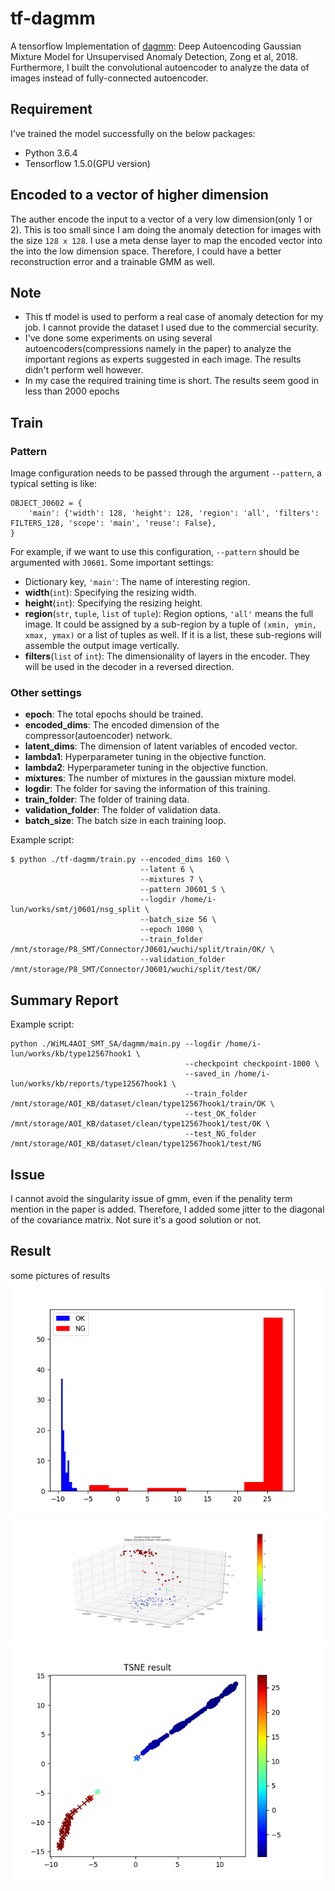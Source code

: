 # tf-dagmm
A tensorflow Implementation of [dagmm](https://openreview.net/pdf?id=BJJLHbb0-): Deep Autoencoding Gaussian Mixture Model for Unsupervised Anomaly Detection, Zong et al, 2018. Furthermore, I built the convolutional autoencoder to analyze the data of images instead of fully-connected autoencoder.

## Requirement
I've trained the model successfully on the below packages:
* Python 3.6.4
* Tensorflow 1.5.0(GPU version)

## Encoded to a vector of higher dimension
The auther encode the input to a vector of a very low dimension(only 1 or 2). This is too small since I am doing
the anomaly detection for images with the size `128 x 128`. I use a meta dense layer to map the encoded vector into
the into the low dimension space. Therefore, I could have a better reconstruction error and a trainable GMM as well.  

## Note
* This tf model is used to perform a real case of anomaly detection for my job. 
I cannot provide the dataset I used due to the commercial security.
* I've done some experiments on using several autoencoders(compressions namely in the paper) to analyze the important regions as experts suggested in each image.
The results didn't perform well however.
* In my case the required training time is short. The results seem good in less than 2000 epochs

## Train

### Pattern
Image configuration needs to be passed through the argument `--pattern`, a typical setting is like:
```
OBJECT_J0602 = {
    'main': {'width': 128, 'height': 128, 'region': 'all', 'filters': FILTERS_128, 'scope': 'main', 'reuse': False},
}
```
For example, if we want to use this configuration, `--pattern` should be argumented with `J0601`. Some important settings:
* Dictionary key, `'main'`: The name of interesting region.
* **width**(`int`): Specifying the resizing width.
* **height**(`int`): Specifying the resizing height.
* **region**(`str`, `tuple`, `list` of `tuple`): Region options, `'all'` means the full image.
It could be assigned by a sub-region by a tuple of `(xmin, ymin, xmax, ymax)` or a list of tuples as well. 
If it is a list, these sub-regions will assemble the output image vertically.
* **filters**(`list` of `int`): The dimensionality of layers in the encoder. 
They will be used in the decoder in a reversed direction.

### Other settings
* **epoch**: The total epochs should be trained.
* **encoded_dims**: The encoded dimension of the compressor(autoencoder) network.
* **latent_dims**: The dimension of latent variables of encoded vector.
* **lambda1**: Hyperparameter tuning in the objective function.
* **lambda2**: Hyperparameter tuning in the objective function.
* **mixtures**: The number of mixtures in the gaussian mixture model.
* **logdir**: The folder for saving the information of this training.
* **train_folder**: The folder of training data.
* **validation_folder**: The folder of validation data.
* **batch_size**: The batch size in each training loop.

  

Example script:
```
$ python ./tf-dagmm/train.py --encoded_dims 160 \
                             --latent 6 \
                             --mixtures 7 \
                             --pattern J0601_S \
                             --logdir /home/i-lun/works/smt/j0601/nsg_split \
                             --batch_size 56 \
                             --epoch 1000 \
                             --train_folder /mnt/storage/P8_SMT/Connector/J0601/wuchi/split/train/OK/ \
                             --validation_folder /mnt/storage/P8_SMT/Connector/J0601/wuchi/split/test/OK/

```

## Summary Report
Example script:
```
python ./WiML4AOI_SMT_SA/dagmm/main.py --logdir /home/i-lun/works/kb/type12567hook1 \
                                       --checkpoint checkpoint-1000 \
                                       --saved_in /home/i-lun/works/kb/reports/type12567hook1 \
                                       --train_folder /mnt/storage/AOI_KB/dataset/clean/type12567hook1/train/OK \
                                       --test_OK_folder /mnt/storage/AOI_KB/dataset/clean/type12567hook1/test/OK \
                                       --test_NG_folder /mnt/storage/AOI_KB/dataset/clean/type12567hook1/test/NG
```

## Issue
I cannot avoid the singularity issue of gmm, even if the penality term mention in the paper is added. 
Therefore, I added some jitter to the diagonal of the covariance matrix. Not sure it's a good solution or not.  


## Result
some pictures of results  
![Alt text](pics/hist.png?raw=true "histogram")
![Alt text](pics/test_scatter.png?raw=true "scatter plot")
![Alt text](pics/tsne.png?raw=true "tsne")
